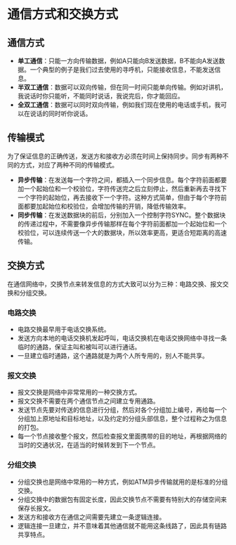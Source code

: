 # 通信方式和交换方式

## 通信方式
- **单工通信**：只能一方向传输数据，例如A只能向B发送数据，B不能向A发送数据。一个典型的例子是我们过去使用的寻呼机，只能接收信息，不能发送信息。
- **半双工通信**：数据可以双向传输，但在同一时间只能单向传输。例如对讲机，我说话时你只能听，不能同时说话，我说完后，你才能回应。
- **全双工通信**：数据可以同时双向传输，例如我们现在使用的电话或手机，我可以在说话的同时听你说话。

## 传输模式
为了保证信息的正确传送，发送方和接收方必须在时间上保持同步。同步有两种不同的方式，对应了两种不同的传输模式。

- **异步传输**：在发送每一个字符之间，都插入一个同步信息。每个字符前面都要加一个起始位和一个校验位，字符传送完之后立刻停止，然后重新再去寻找下一个字符的起始位，再去接收下一个字符。这种方式简单，但由于每个字符前面都要加起始位和校验位，会增加传输的开销，降低传输效率。
- **同步传输**：在发送数据块的前后，分别加入一个控制字符SYNC。整个数据块的传递过程中，不需要像异步传输那样在每个字符前面都加一个起始位和一个校验位，可以连续传送一个大的数据块，所以效率更高，更适合短距离的高速传输。

## 交换方式
在通信网络中，交换节点来转发信息的方式大致可以分为三种：电路交换、报文交换和分组交换。

### 电路交换
- 电路交换最早用于电话交换系统。
- 发送方向本地的电话交换机发起呼叫，电话交换机在电话交换网络中寻找一条临时的通路，保证主叫和被叫可以进行通话。
- 一旦建立临时通路，这个通路就是为两个人所专用的，别人不能共享。

### 报文交换
- 报文交换是网络中非常常用的一种交换方式。
- 报文交换不需要在两个通信节点之间建立专用通路。
- 发送节点先要对传送的信息进行分组，然后对各个分组加上编号，再给每一个分组加上原地址和目标地址，以及约定的分组头部信息，整个过程称之为信息的打包。
- 每一个节点接收整个报文，然后检查报文里面携带的目的地址，再根据网络的当时的交通状况，在适当的时候转发到下一个节点。

### 分组交换
- 分组交换也是网络中常用的一种方式，例如ATM异步传输就用的是标准的分组交换。
- 分组交换中的数据包有固定长度，因此交换节点不需要有特别大的存储空间来保存长报文。
- 发送方和接收方在通信之间需要先建立一条逻辑连接。
- 逻辑连接一旦建立，并不意味着其他通信就不能用这条线路了，因此具有链路共享特点。
